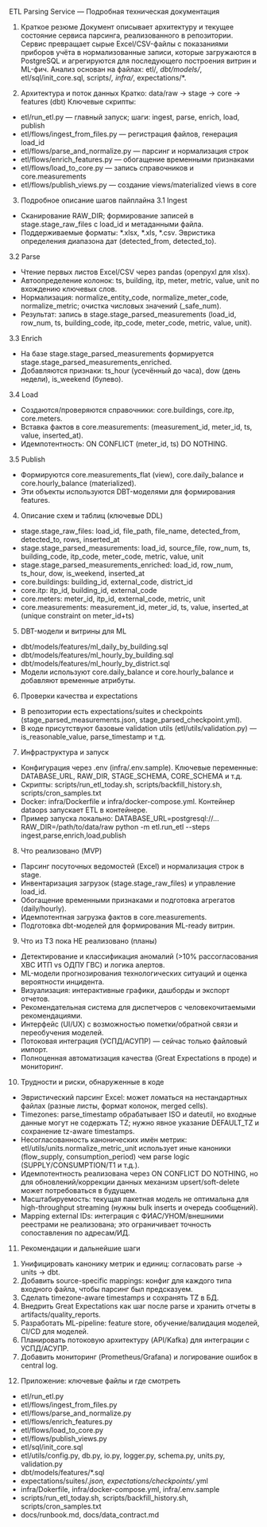 ETL Parsing Service — Подробная техническая документация

1. Краткое резюме
Документ описывает архитектуру и текущее состояние сервиса парсинга, реализованного в репозитории.
Сервис превращает сырые Excel/CSV-файлы с показаниями приборов учёта в нормализованные записи,
которые загружаются в PostgreSQL и агрегируются для последующего построения витрин и ML-фич.
Анализ основан на файлах: etl/*, dbt/models/*, etl/sql/init_core.sql, scripts/*, infra/*, expectations/*.

2. Архитектура и поток данных
Кратко: data/raw -> stage -> core -> features (dbt)
Ключевые скрипты:
 - etl/run_etl.py — главный запуск; шаги: ingest, parse, enrich, load, publish
 - etl/flows/ingest_from_files.py — регистрация файлов, генерация load_id
 - etl/flows/parse_and_normalize.py — парсинг и нормализация строк
 - etl/flows/enrich_features.py — обогащение временными признаками
 - etl/flows/load_to_core.py — запись справочников и core.measurements
 - etl/flows/publish_views.py — создание views/materialized views в core

3. Подробное описание шагов пайплайна
3.1 Ingest
 - Сканирование RAW_DIR; формирование записей в stage.stage_raw_files с load_id и метаданными файла.
 - Поддерживаемые форматы: *.xlsx, *.xls, *.csv. Эвристика определения диапазона дат (detected_from, detected_to).

3.2 Parse
 - Чтение первых листов Excel/CSV через pandas (openpyxl для xlsx).
 - Автоопределение колонок: ts, building, itp, meter, metric, value, unit по вхождению ключевых слов.
 - Нормализация: normalize_entity_code, normalize_meter_code, normalize_metric; очистка числовых значений (_safe_num).
 - Результат: запись в stage.stage_parsed_measurements (load_id, row_num, ts, building_code, itp_code, meter_code, metric, value, unit).

3.3 Enrich
 - На базе stage.stage_parsed_measurements формируется stage.stage_parsed_measurements_enriched.
 - Добавляются признаки: ts_hour (усечённый до часа), dow (день недели), is_weekend (булево).

3.4 Load
 - Создаются/проверяются справочники: core.buildings, core.itp, core.meters.
 - Вставка фактов в core.measurements: (measurement_id, meter_id, ts, value, inserted_at).
 - Идемпотентность: ON CONFLICT (meter_id, ts) DO NOTHING.

3.5 Publish
 - Формируются core.measurements_flat (view), core.daily_balance и core.hourly_balance (materialized).
 - Эти объекты используются DBT-моделями для формирования features.

4. Описание схем и таблиц (ключевые DDL)
 - stage.stage_raw_files: load_id, file_path, file_name, detected_from, detected_to, rows, inserted_at
 - stage.stage_parsed_measurements: load_id, source_file, row_num, ts, building_code, itp_code, meter_code, metric, value, unit
 - stage.stage_parsed_measurements_enriched: load_id, row_num, ts_hour, dow, is_weekend, inserted_at
 - core.buildings: building_id, external_code, district_id
 - core.itp: itp_id, building_id, external_code
 - core.meters: meter_id, itp_id, external_code, metric, unit
 - core.measurements: measurement_id, meter_id, ts, value, inserted_at (unique constraint on meter_id+ts)

5. DBT-модели и витрины для ML
 - dbt/models/features/ml_daily_by_building.sql
 - dbt/models/features/ml_hourly_by_building.sql
 - dbt/models/features/ml_hourly_by_district.sql
 - Модели используют core.daily_balance и core.hourly_balance и добавляют временные атрибуты.

6. Проверки качества и expectations
 - В репозитории есть expectations/suites и checkpoints (stage_parsed_measurements.json, stage_parsed_checkpoint.yml).
 - В коде присутствуют базовые validation utils (etl/utils/validation.py) — is_reasonable_value, parse_timestamp и т.д.

7. Инфраструктура и запуск
 - Конфигурация через .env (infra/.env.sample). Ключевые переменные: DATABASE_URL, RAW_DIR, STAGE_SCHEMA, CORE_SCHEMA и т.д.
 - Скрипты: scripts/run_etl_today.sh, scripts/backfill_history.sh, scripts/cron_samples.txt
 - Docker: infra/Dockerfile и infra/docker-compose.yml. Контейнер dataops запускает ETL в контейнере.
 - Пример запуска локально: DATABASE_URL=postgresql://... RAW_DIR=/path/to/data/raw python -m etl.run_etl --steps ingest,parse,enrich,load,publish

8. Что реализовано (MVP)
 - Парсинг посуточных ведомостей (Excel) и нормализация строк в stage.
 - Инвентаризация загрузок (stage.stage_raw_files) и управление load_id.
 - Обогащение временными признаками и подготовка агрегатов (daily/hourly).
 - Идемпотентная загрузка фактов в core.measurements.
 - Подготовка dbt-моделей для формирования ML-ready витрин.

9. Что из ТЗ пока НЕ реализовано (планы)
 - Детектирование и классификация аномалий (>10% рассогласования ХВС ИТП vs ОДПУ ГВС) и логика алертов.
 - ML-модели прогнозирования технологических ситуаций и оценка вероятности инцидента.
 - Визуализация: интерактивные графики, дашборды и экспорт отчетов.
 - Рекомендательная система для диспетчеров с человекочитаемыми рекомендациями.
 - Интерфейс (UI/UX) с возможностью пометки/обратной связи и переобучения моделей.
 - Потоковая интеграция (УСПД/АСУПР) — сейчас только файловый импорт.
 - Полноценная автоматизация качества (Great Expectations в проде) и мониторинг.

10. Трудности и риски, обнаруженные в коде
 - Эвристический парсинг Excel: может ломаться на нестандартных файлах (разные листы, формат колонок, merged cells).
 - Timezones: parse_timestamp обрабатывает ISO и dateutil, но входные данные могут не содержать TZ; нужно явное указание DEFAULT_TZ и сохранение tz-aware timestamps.
 - Несогласованность канонических имён метрик: etl/utils/units.normalize_metric_unit использует иные каноники (flow_supply, consumption_period) чем parse logic (SUPPLY/CONSUMPTION/T1 и т.д.).
 - Идемпотентность реализована через ON CONFLICT DO NOTHING, но для обновлений/коррекции данных механизм upsert/soft-delete может потребоваться в будущем.
 - Масштабируемость: текущая пакетная модель не оптимальна для high-throughput streaming (нужны bulk inserts и очередь сообщений).
 - Mapping external IDs: интеграция с ФИАС/УНОМ/внешними реестрами не реализована; это ограничивает точность сопоставления по адресам/ИД.

11. Рекомендации и дальнейшие шаги
1) Унифицировать канонику метрик и единиц: согласовать parse -> units -> dbt.
2) Добавить source-specific mappings: конфиг для каждого типа входного файла, чтобы парсинг был предсказуем.
3) Сделать timezone-aware timestamps и сохранять TZ в БД.
4) Внедрить Great Expectations как шаг после parse и хранить отчеты в artifacts/quality_reports.
5) Разработать ML-pipeline: feature store, обучение/валидация моделей, CI/CD для моделей.
6) Планировать потоковую архитектуру (API/Kafka) для интеграции с УСПД/АСУПР.
7) Добавить мониторинг (Prometheus/Grafana) и логирование ошибок в central log.

12. Приложение: ключевые файлы и где смотреть
 - etl/run_etl.py
 - etl/flows/ingest_from_files.py
 - etl/flows/parse_and_normalize.py
 - etl/flows/enrich_features.py
 - etl/flows/load_to_core.py
 - etl/flows/publish_views.py
 - etl/sql/init_core.sql
 - etl/utils/config.py, db.py, io.py, logger.py, schema.py, units.py, validation.py
 - dbt/models/features/*.sql
 - expectations/suites/*.json, expectations/checkpoints/*.yml
 - infra/Dokerfile, infra/docker-compose.yml, infra/.env.sample
 - scripts/run_etl_today.sh, scripts/backfill_history.sh, scripts/cron_samples.txt
 - docs/runbook.md, docs/data_contract.md